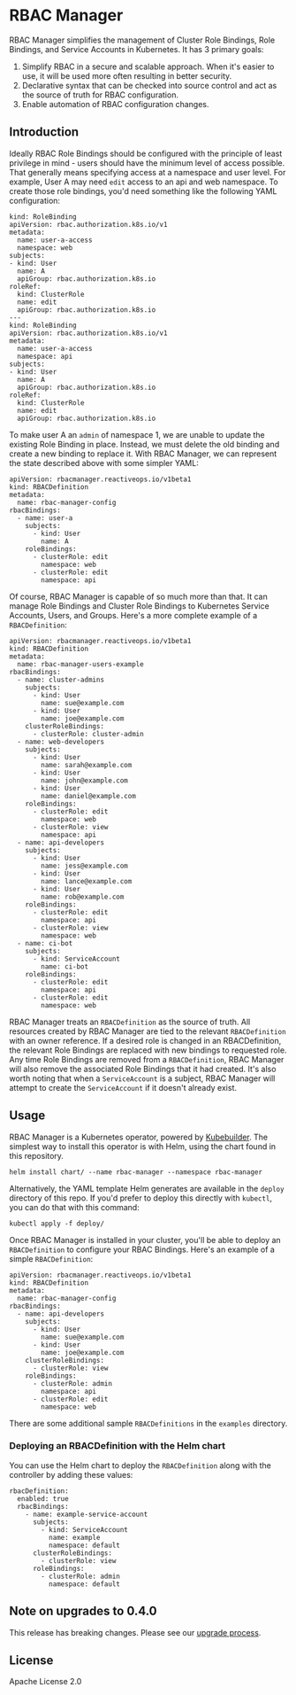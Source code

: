 # RBAC Manager

RBAC Manager simplifies the management of Cluster Role Bindings, Role Bindings, and Service Accounts in Kubernetes. It has 3 primary goals:

1. Simplify RBAC in a secure and scalable approach. When it's easier to use, it will be used more often resulting in better security.
2. Declarative syntax that can be checked into source control and act as the source of truth for RBAC configuration.
3. Enable automation of RBAC configuration changes.

## Introduction

Ideally RBAC Role Bindings should be configured with the principle of least privilege in mind - users should have the minimum level of access possible. That generally means specifying access at a namespace and user level. For example, User A may need `edit` access to an api and web namespace. To create those role bindings, you'd need something like the following YAML configuration:

```
kind: RoleBinding
apiVersion: rbac.authorization.k8s.io/v1
metadata:
  name: user-a-access
  namespace: web
subjects:
- kind: User
  name: A
  apiGroup: rbac.authorization.k8s.io
roleRef:
  kind: ClusterRole
  name: edit
  apiGroup: rbac.authorization.k8s.io
---
kind: RoleBinding
apiVersion: rbac.authorization.k8s.io/v1
metadata:
  name: user-a-access
  namespace: api
subjects:
- kind: User
  name: A
  apiGroup: rbac.authorization.k8s.io
roleRef:
  kind: ClusterRole
  name: edit
  apiGroup: rbac.authorization.k8s.io
```

To make user A an `admin` of namespace 1, we are unable to update the existing Role Binding in place. Instead, we must delete the old binding and create a new binding to replace it. With RBAC Manager, we can represent the state described above with some simpler YAML:

```
apiVersion: rbacmanager.reactiveops.io/v1beta1
kind: RBACDefinition
metadata:
  name: rbac-manager-config
rbacBindings:
  - name: user-a
    subjects:
      - kind: User
        name: A
    roleBindings:
      - clusterRole: edit
        namespace: web
      - clusterRole: edit
        namespace: api
```

Of course, RBAC Manager is capable of so much more than that. It can manage Role Bindings and Cluster Role Bindings to Kubernetes Service Accounts, Users, and Groups. Here's a more complete example of a `RBACDefinition`:

```
apiVersion: rbacmanager.reactiveops.io/v1beta1
kind: RBACDefinition
metadata:
  name: rbac-manager-users-example
rbacBindings:
  - name: cluster-admins
    subjects:
      - kind: User
        name: sue@example.com
      - kind: User
        name: joe@example.com
    clusterRoleBindings:
      - clusterRole: cluster-admin
  - name: web-developers
    subjects:
      - kind: User
        name: sarah@example.com
      - kind: User
        name: john@example.com
      - kind: User
        name: daniel@example.com
    roleBindings:
      - clusterRole: edit
        namespace: web
      - clusterRole: view
        namespace: api
  - name: api-developers
    subjects:
      - kind: User
        name: jess@example.com
      - kind: User
        name: lance@example.com
      - kind: User
        name: rob@example.com
    roleBindings:
      - clusterRole: edit
        namespace: api
      - clusterRole: view
        namespace: web
  - name: ci-bot
    subjects:
      - kind: ServiceAccount
        name: ci-bot
    roleBindings:
      - clusterRole: edit
        namespace: api
      - clusterRole: edit
        namespace: web
```

RBAC Manager treats an `RBACDefinition` as the source of truth. All resources created by RBAC Manager are tied to the relevant `RBACDefinition` with an owner reference. If a desired role is changed in an RBACDefinition, the relevant Role Bindings are replaced with new bindings to requested role. Any time Role Bindings are removed from a `RBACDefinition`, RBAC Manager will also remove the associated Role Bindings that it had created. It's also worth noting that when a `ServiceAccount` is a subject, RBAC Manager will attempt to create the `ServiceAccount` if it doesn't already exist.

## Usage

RBAC Manager is a Kubernetes operator, powered by [Kubebuilder](https://github.com/kubernetes-sigs/kubebuilder). The simplest way to install this operator is with Helm, using the chart found in this repository.

```
helm install chart/ --name rbac-manager --namespace rbac-manager
```

Alternatively, the YAML template Helm generates are available in the `deploy` directory of this repo. If you'd prefer to deploy this directly with `kubectl`, you can do that with this command:

```
kubectl apply -f deploy/
```

Once RBAC Manager is installed in your cluster, you'll be able to deploy an `RBACDefinition` to configure your RBAC Bindings. Here's an example of a simple `RBACDefinition`:

```
apiVersion: rbacmanager.reactiveops.io/v1beta1
kind: RBACDefinition
metadata:
  name: rbac-manager-config
rbacBindings:
  - name: api-developers
    subjects:
      - kind: User
        name: sue@example.com
      - kind: User
        name: joe@example.com
    clusterRoleBindings:
      - clusterRole: view
    roleBindings:
      - clusterRole: admin
        namespace: api
      - clusterRole: edit
        namespace: web
```

There are some additional sample `RBACDefinitions` in the `examples` directory.

### Deploying an RBACDefinition with the Helm chart

You can use the Helm chart to deploy the `RBACDefinition` along with the controller by adding these values:

```
rbacDefinition:
  enabled: true
  rbacBindings:
    - name: example-service-account
      subjects:
        - kind: ServiceAccount
          name: example
          namespace: default
      clusterRoleBindings:
        - clusterRole: view
      roleBindings:
        - clusterRole: admin
          namespace: default
```

## Note on upgrades to 0.4.0

This release has breaking changes. Please see our [upgrade process](docs/upgrades.md).

## License
Apache License 2.0
